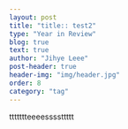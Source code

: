 ```yaml
---
layout: post
title: "title:: test2"
type: "Year in Review"
blog: true
text: true
author: "Jihye Leee"
post-header: true
header-img: "img/header.jpg"
order: 8
category: "tag"
---
```

ttttttteeeessssttttt
